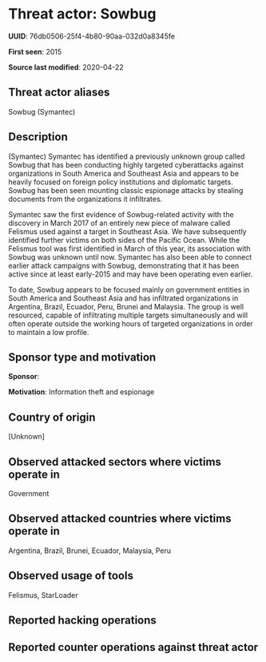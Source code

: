# Threat actor: Sowbug

**UUID**: 76db0506-25f4-4b80-90aa-032d0a8345fe

**First seen**: 2015

**Source last modified**: 2020-04-22

## Threat actor aliases

Sowbug (Symantec)

## Description

(Symantec) Symantec has identified a previously unknown group called Sowbug that has been conducting highly targeted cyberattacks against organizations in South America and Southeast Asia and appears to be heavily focused on foreign policy institutions and diplomatic targets. Sowbug has been seen mounting classic espionage attacks by stealing documents from the organizations it infiltrates.

Symantec saw the first evidence of Sowbug-related activity with the discovery in March 2017 of an entirely new piece of malware called Felismus used against a target in Southeast Asia.  We have subsequently identified further victims on both sides of the Pacific Ocean. While the Felismus tool was first identified in March of this year, its association with Sowbug was unknown until now. Symantec has also been able to connect earlier attack campaigns with Sowbug, demonstrating that it has been active since at least early-2015 and may have been operating even earlier.

To date, Sowbug appears to be focused mainly on government entities in South America and Southeast Asia and has infiltrated organizations in Argentina, Brazil, Ecuador, Peru, Brunei and Malaysia. The group is well resourced, capable of infiltrating multiple targets simultaneously and will often operate outside the working hours of targeted organizations in order to maintain a low profile.

## Sponsor type and motivation

**Sponsor**: 

**Motivation**: Information theft and espionage


## Country of origin

[Unknown]

## Observed attacked sectors where victims operate in

Government

## Observed attacked countries where victims operate in

Argentina, Brazil, Brunei, Ecuador, Malaysia, Peru

## Observed usage of tools

Felismus, StarLoader

## Reported hacking operations



## Reported counter operations against threat actor





